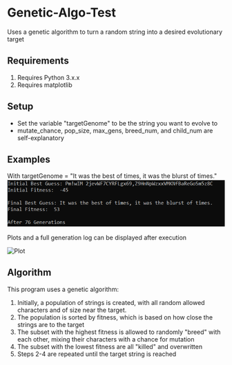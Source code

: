 # Genetic-Algo-Test
Uses a genetic algorithm to turn a random string into a desired evolutionary target

## Requirements
1. Requires Python 3.x.x
2. Requires matplotlib

## Setup
* Set the variable "targetGenome" to be the string you want to evolve to
* mutate_chance, pop_size, max_gens, breed_num, and child_num are self-explanatory

## Examples
With targetGenome = "It was the best of times, it was the blurst of times."
![Example Run](readme_images/example_run.png)

Plots and a full generation log can be displayed after execution

![Plot](readme_images/example_plot.png)
## Algorithm
This program uses a genetic algorithm:
1. Initially, a population of strings is created, with all random allowed characters and of size near the target.
2. The population is sorted by fitness, which is based on how close the strings are to the target
3. The subset with the highest fitness is allowed to randomly "breed" with each other, mixing their characters with a chance for mutation
4. The subset with the lowest fitness are all "killed" and overwritten
5. Steps 2-4 are repeated until the target string is reached
